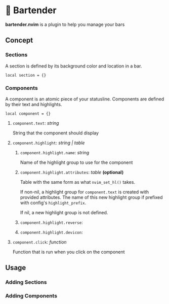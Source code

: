 # 🍺 Bartender
**bartender.nvim** is a plugin to help you manage your bars

## Concept

### Sections
A section is defined by its background color and location in a bar.

`local section = {}`

### Components
A component is an atomic piece of your statusline. Components are defined by their text and highlights.

`local component = {}`

1. `component.text`: *string*

    String that the component should display

2. `component.highlight`: *string | table*

    1. `component.highlight.name`: *string*

        Name of the highlight group to use for the component

    2. `component.highlight.attributes`: *table* **(optional)**

        Table with the same form as what `nvim_set_hl()` takes.

        If non-nil, a highlight group for `component.text` is created
        with provided attributes. The name of this new highlight group
        if prefixed with config's `highlight_prefix`.

        If nil, a new highlight group is not defined.

    3. `component.highlight.reverse`:

    4. `component.highlight.devicon`:

4. `component.click`: *function*

    Function that is run when you click on the component

## Usage

### Adding Sections

### Adding Components
